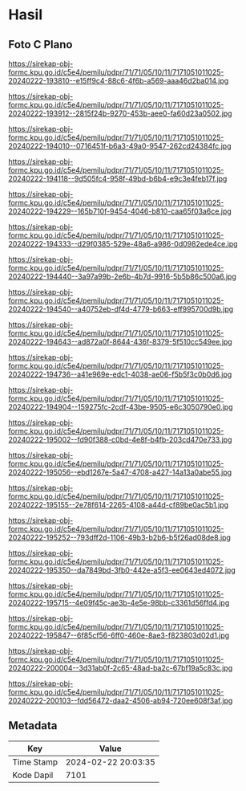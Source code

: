 # Hasil

## Foto C Plano

https://sirekap-obj-formc.kpu.go.id/c5e4/pemilu/pdpr/71/71/05/10/11/7171051011025-20240222-193810--e15ff9c4-88c6-4f6b-a569-aaa46d2ba014.jpg

https://sirekap-obj-formc.kpu.go.id/c5e4/pemilu/pdpr/71/71/05/10/11/7171051011025-20240222-193912--2815f24b-9270-453b-aee0-fa60d23a0502.jpg

https://sirekap-obj-formc.kpu.go.id/c5e4/pemilu/pdpr/71/71/05/10/11/7171051011025-20240222-194010--0716451f-b6a3-49a0-9547-262cd24384fc.jpg

https://sirekap-obj-formc.kpu.go.id/c5e4/pemilu/pdpr/71/71/05/10/11/7171051011025-20240222-194118--9d505fc4-958f-49bd-b6b4-e9c3e4feb17f.jpg

https://sirekap-obj-formc.kpu.go.id/c5e4/pemilu/pdpr/71/71/05/10/11/7171051011025-20240222-194229--165b710f-9454-4046-b810-caa65f03a6ce.jpg

https://sirekap-obj-formc.kpu.go.id/c5e4/pemilu/pdpr/71/71/05/10/11/7171051011025-20240222-194333--d29f0385-529e-48a6-a986-0d0982ede4ce.jpg

https://sirekap-obj-formc.kpu.go.id/c5e4/pemilu/pdpr/71/71/05/10/11/7171051011025-20240222-194440--3a97a99b-2e6b-4b7d-9916-5b5b86c500a6.jpg

https://sirekap-obj-formc.kpu.go.id/c5e4/pemilu/pdpr/71/71/05/10/11/7171051011025-20240222-194540--a40752eb-df4d-4779-b663-eff995700d9b.jpg

https://sirekap-obj-formc.kpu.go.id/c5e4/pemilu/pdpr/71/71/05/10/11/7171051011025-20240222-194643--ad872a0f-8644-436f-8379-5f510cc549ee.jpg

https://sirekap-obj-formc.kpu.go.id/c5e4/pemilu/pdpr/71/71/05/10/11/7171051011025-20240222-194736--a41e969e-edc1-4038-ae06-f5b5f3c0b0d6.jpg

https://sirekap-obj-formc.kpu.go.id/c5e4/pemilu/pdpr/71/71/05/10/11/7171051011025-20240222-194904--159275fc-2cdf-43be-9505-e6c3050790e0.jpg

https://sirekap-obj-formc.kpu.go.id/c5e4/pemilu/pdpr/71/71/05/10/11/7171051011025-20240222-195002--fd90f388-c0bd-4e8f-b4fb-203cd470e733.jpg

https://sirekap-obj-formc.kpu.go.id/c5e4/pemilu/pdpr/71/71/05/10/11/7171051011025-20240222-195056--ebd1267e-5a47-4708-a427-14a13a0abe55.jpg

https://sirekap-obj-formc.kpu.go.id/c5e4/pemilu/pdpr/71/71/05/10/11/7171051011025-20240222-195155--2e78f614-2265-4108-a44d-cf89be0ac5b1.jpg

https://sirekap-obj-formc.kpu.go.id/c5e4/pemilu/pdpr/71/71/05/10/11/7171051011025-20240222-195252--793dff2d-1106-49b3-b2b6-b5f26ad08de8.jpg

https://sirekap-obj-formc.kpu.go.id/c5e4/pemilu/pdpr/71/71/05/10/11/7171051011025-20240222-195350--da7849bd-3fb0-442e-a5f3-ee0643ed4072.jpg

https://sirekap-obj-formc.kpu.go.id/c5e4/pemilu/pdpr/71/71/05/10/11/7171051011025-20240222-195715--4e09f45c-ae3b-4e5e-98bb-c3361d56ffd4.jpg

https://sirekap-obj-formc.kpu.go.id/c5e4/pemilu/pdpr/71/71/05/10/11/7171051011025-20240222-195847--6f85cf56-6ff0-460e-8ae3-f823803d02d1.jpg

https://sirekap-obj-formc.kpu.go.id/c5e4/pemilu/pdpr/71/71/05/10/11/7171051011025-20240222-200004--3d31ab0f-2c65-48ad-ba2c-67bf19a5c83c.jpg

https://sirekap-obj-formc.kpu.go.id/c5e4/pemilu/pdpr/71/71/05/10/11/7171051011025-20240222-200103--fdd56472-daa2-4506-ab94-720ee608f3af.jpg


## Metadata

| Key        | Value               |
| ---------- | ------------------- |
| Time Stamp | 2024-02-22 20:03:35 |
| Kode Dapil | 7101                |



